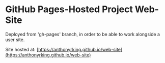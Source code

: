 # GitHub Pages-Hosted Project Web-Site

Deployed from 'gh-pages' branch, in order to be able to work alongside a user site.

Site hosted at: [https://anthonyrking.github.io/web-site](https://anthonyrking.github.io/web-site)
